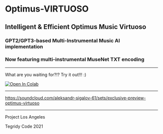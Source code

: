 # Optimus-VIRTUOSO

## Intelligent &amp; Efficient Optimus Music Virtuoso

### GPT2/GPT3-based Multi-Instrumental Music AI implementation

### Now featuring multi-instrumental MuseNet TXT encoding 

***

What are you waiting for?!? Try it out!!! :)

[![Open In Colab][colab-badge]][colab-notebook]

[colab-notebook]: <https://colab.research.google.com/github/asigalov61/Optimus-VIRTUOSO/blob/main/[ORIGINAL]_Optimus_VIRTUOSO.ipynb>
[colab-badge]: <https://colab.research.google.com/assets/colab-badge.svg>
***

https://soundcloud.com/aleksandr-sigalov-61/sets/exclusive-preview-optimus-virtuoso

***

Project Los Angeles

Tegridy Code 2021
